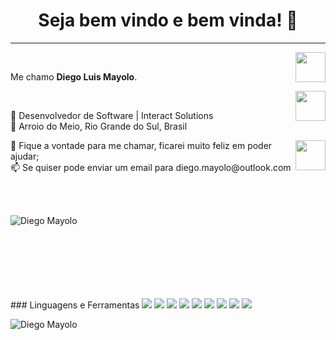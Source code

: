 <h1 align="center"> Seja bem vindo e bem vinda! 👋</h1>

<hr />
<a href="https://www.linkedin.com/in/diego-mayolo-8a3a3210a/" target="_blank">
  <img align="right" src="https://i.ibb.co/Kx2GSrT/linkedin.png" width="48px" height="48px">
</a><br />
<p align="left" >
Me chamo <b> Diego Luis Mayolo</b>.
</p>
<a href="https://www.instagram.com/diegomayolo/" target="_blank">
  <img align="right" src="https://cdn.icon-icons.com/icons2/1211/PNG/512/1491579602-yumminkysocialmedia36_83067.png" width="48px" height="48px">
</a><br />
<p align="left" >
💼 Desenvolvedor de Software | Interact Solutions</br>
📌 Arroio do Meio, Rio Grande do Sul, Brasil</br>
</p>
<a href="https://github.com/diegomayolo" target="_blank">
  <img align="right" src="https://cdn.iconscout.com/icon/free/png-256/github-108-438008.png" width="48px" height="48px">
</a>
<p align="left" >
💬 Fique a vontade para me chamar, ficarei muito feliz em poder ajudar;</br>
📫 Se quiser pode enviar um email para diego.mayolo@outlook.com
  </p>
</br></br>

<p>&nbsp;
  <img align="left" src="https://github-readme-stats.vercel.app/api/top-langs/?username=diegomayolo&layout=compact&theme=graywhite&title_color=268bd2" alt="Diego Mayolo" />
</p>
<br /><br /><br /><br /><br /><br />
### Linguagens e Ferramentas
<img src="http://img.shields.io/badge/-Java-F89820?style=flat&logo=java&logoColor=white"> <img src = "https://img.shields.io/badge/-HTML5-E34F26?style=flat&logo=html5&logoColor=white"> <img src = "https://img.shields.io/badge/-CSS3-1572B6?style=flat&logo=css3&logoColor=white">
<img src="https://img.shields.io/badge/-JavaScript-eed718?style=flat&logo=javascript&logoColor=ffffff">
<img src="https://img.shields.io/badge/-React-000000?style=flat&logo=react&logoColor=00c8ff">
<img src="https://img.shields.io/badge/-MySQL-F29111?style=flat&logo=mysql&logoColor=FFFFFF">
<img src="http://img.shields.io/badge/-Git-F1502F?style=flat&logo=git&logoColor=FFFFFF">
<img src="http://img.shields.io/badge/-Github-000000?style=flat&logo=github&logoColor=FFFFFF">
<img src="http://img.shields.io/badge/-VS%20Code-007ACC?style=flat&logo=visual%20studio%20code&logoColor=white">

<p align="left"> <img src="https://komarev.com/ghpvc/?username=diegomayolo" alt="Diego Mayolo" /> </p>
